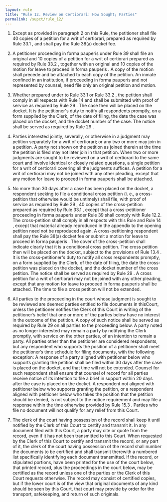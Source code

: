 ```yaml
---
layout: rule
title: "Rule 12. Review on Certiorari: How Sought; Parties"
permalink: /supct/rule_12/
---
```


1. Except as provided in paragraph 2 on this Rule, the petitioner shall file 40 copies of a petition for a writ of certiorari, prepared as required by Rule 33.1 , and shall pay the Rule 38(a) docket fee.


2. A petitioner proceeding in forma pauperis under Rule 39 shall file an original and 10 copies of a petition for a writ of certiorari prepared as required by Rule 33.2 , together with an original and 10 copies of the motion for leave to proceed in forma pauperis . A copy of the motion shall precede and be attached to each copy of the petition. An inmate confined in an institution, if proceeding in forma pauperis and not represented by counsel, need file only an original petition and motion.


3. Whether prepared under to Rule 33.1 or Rule 33.2 , the petition shall comply in all respects with Rule 14 and shall be submitted with proof of service as required by Rule 29 . The case then will be placed on the docket. It is the petitioner's duty to notify all respondents promptly, on a form supplied by the Clerk, of the date of filing, the date the case was placed on the docket, and the docket number of the case. The notice shall be served as required by Rule 29 .


4. Parties interested jointly, severally, or otherwise in a judgment may petition separately for a writ of certiorari; or any two or more may join in a petition. A party not shown on the petition as joined therein at the time the petition is filed may not later join in that petition. When two or more judgments are sought to be reviewed on a writ of certiorari to the same court and involve identical or closely related questions, a single petition for a writ of certiorari covering all the judgments suffices. A petition for a writ of certiorari may not be joined with any other pleading, except that any motion for leave to proceed in forma pauperis shall be attached.


5. No more than 30 days after a case has been placed on the docket, a respondent seeking to file a conditional cross petition (i. e., a cross-petition that otherwise would be untimely) shall file, with proof of service as required by Rule 29 , 40 copies of the cross-petition prepared as required by Rule 33.1 , except that a cross-petitioner proceeding in forma pauperis under Rule 39 shall comply with Rule 12.2. The cross-petition shall comply in all respects with this Rule and Rule 14 , except that material already reproduced in the appendix to the opening petition need not be reproduced again. A cross-petitioning respondent shall pay the Rule 38(a) docket fee or submit a motion for leave to proceed in forma pauperis . The cover of the cross-petition shall indicate clearly that it is a conditional cross petition. The cross petition then will be placed on the docket, subject to the provisions of Rule 13.4 . It is the cross-petitioner's duty to notify all cross respondents promptly, on a form supplied by the Clerk, of the date of filing, the date the cross-petition was placed on the docket, and the docket number of the cross petition. The notice shall be served as required by Rule 29 . A cross petition for a writ of certiorari may not be joined with any other pleading, except that any motion for leave to proceed in forma pauperis shall be attached. The time to file a cross petition will not be extended.


6. All parties to the proceeding in the court whose judgment is sought to be reviewed are deemed parties entitled to file documents in thisCourt, unless the petitioner notifies the Clerk of this Court in writing of the petitioner’s belief that one or more of the parties below have no interest in the outcome of the petition. A copy of such notice shall be served as required by Rule 29 on all parties to the proceeding below. A party noted as no longer interested may remain a party by notifying the Clerk promptly, with service on the other parties, of an intention to remain a party. All parties other than the petitioner are considered respondents, but any respondent who supports the position of a petitioner shall meet the petitioner’s time schedule for filing documents, with the following exception: A response of a party aligned with petitioner below who supports granting the petition shall be filed within 30 days after the case is placed on the docket, and that time will not be extended. Counsel for such respondent shall ensure that counsel of record for all parties receive notice of its intention to file a brief in support within 20 days after the case is placed on the docket. A respondent not aligned with petitioner below who supports granting the petition, or a respondent aligned with petitioner below who takes the position that the petition should be denied, is not subject to the notice requirement and may file a response within the time otherwise provided by Rule 15.3 . Parties who file no document will not qualify for any relief from this Court.


7. The clerk of the court having possession of the record shall keep it until notified by the Clerk of this Court to certify and transmit it. In any document filed with this Court, a party may cite or quote from the record, even if it has not been transmitted to this Court. When requested by the Clerk of this Court to certify and transmit the record, or any part of it, the clerk of the court having possession of the record shall number the documents to be certified and shall transmit therewith a numbered list specifically identifying each document transmitted. If the record, or stipulated portions, have been printed for the use of the court below, that printed record, plus the proceedings in the court below, may be certified as the record unless one of the parties or the Clerk of this Court requests otherwise. The record may consist of certified copies, but if the lower court is of the view that original documents of any kind should be seen by this Court, that court may provide by order for the transport, safekeeping, and return of such originals.